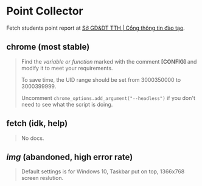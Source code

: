 # Point Collector
Fetch students point report at [Sở GD&DT TTH | Cổng thông tin đào tạo](https://qlttgddt.thuathienhue.edu.vn/).
## chrome **(most stable)**
> Find the *variable or function* marked with the comment **[CONFIG]** and modify it to meet your requirements.
>
> To save time, the UID range should be set from 3000350000 to 3000399999.
>
> Uncomment `chrome_options.add_argument("--headless")` if you don't need to see what the script is doing.
>
## fetch **(idk, help)**
> No docs.
## *img* **(abandoned, high error rate)**
> Default settings is for Windows 10, Taskbar put on top, 1366x768 screen reslution.